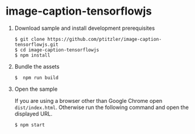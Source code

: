 # image-caption-tensorflowjs

1. Download sample and install development prerequisites

    ```
    $ git clone https://github.com/ptitzler/image-caption-tensorflowjs.git
    $ cd image-caption-tensorflowjs
    $ npm install
    ```

2. Bundle the assets

    ```
    $  npm run build
    ```

3. Open the sample
 
   If you are using a browser other than Google Chrome open `dist/index.html`. Otherwise run the following command and open the displayed URL. 

   ```
   $ npm start
   ```

 
